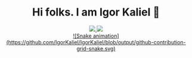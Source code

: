 <h1 align='center'> Hi folks. I am Igor Kaliel 👋</h1>

<div align="center">
  <a href="https://github.com/IgorKaliel">
  <img height="180em" src="https://github-readme-stats.vercel.app/api?username=IgorKaliel&show_icons=true&theme=dark&include_all_commits=true&count_private=true"/>
  <img height="180em" src="https://github-readme-stats.vercel.app/api/top-langs/?username=IgorKaliel&layout=compact&langs_count=7&theme=dark"/>
</div>

<div align='center'>
  ![Snake animation](https://github.com/IgorKaliel/IgorKaliel/blob/output/github-contribution-grid-snake.svg)
</div>
